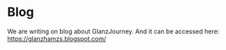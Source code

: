 # Blog

We are writing on blog about GlanzJourney. And it can be accessed here: https://glanzhamzs.blogspot.com/